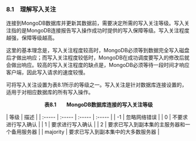 ### 8.1　理解写入关注

连接到MongoDB数据库并更新其数据前，需要决定所需的写入关注等级。写入关注指的是MongoDB连接报告写入操作成功时提供的写入保障等级。写入关注程度越强，保障等级越高。

这里的基本理念是，写入关注程度较高时，MongoDB必须等到数据完全写入磁盘后才做出响应；而写入关注程度较低时，MongoDB在成功调度要写入的修改后就会做出响应。较高的写入关注程度的缺点是，MongoDB必须等待一段时间才响应客户端，因此写入请求的速度较慢。

可将写入关注设置为表8.1所示的等级之一。写入关注是针对数据库连接设置的，适用于对相应数据库的所有写入操作。

<center class="my_markdown"><b class="my_markdown">表8.1　　MongoDB数据库连接的写入关注等级</b></center>

| 等级 | 描述 |
| :-----  | :-----  | :-----  | :-----  |
| -1 | 忽略网络错误 |
| 0 | 不要求进行写入确认 |
| 1 | 要求进行写入确认 |
| 2 | 要求已写入到副本集的主服务器和一个备用服务器 |
| majority | 要求已写入到副本集中的大多数服务器 |

